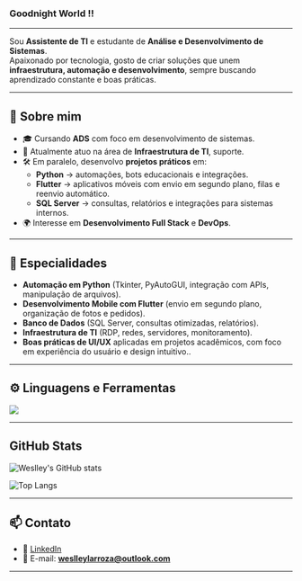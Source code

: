 ### Goodnight World !!

---
Sou **Assistente de TI** e estudante de **Análise e Desenvolvimento de Sistemas**.  
Apaixonado por tecnologia, gosto de criar soluções que unem **infraestrutura, automação e desenvolvimento**, sempre buscando aprendizado constante e boas práticas.

---

## 🚀 Sobre mim
- 🎓 Cursando **ADS** com foco em desenvolvimento de sistemas.  
- 💼 Atualmente atuo na área de **Infraestrutura de TI**, suporte.  
- 🛠️ Em paralelo, desenvolvo **projetos práticos** em:
  - **Python** → automações, bots educacionais e integrações.  
  - **Flutter** → aplicativos móveis com envio em segundo plano, filas e reenvio automático.  
  - **SQL Server** → consultas, relatórios e integrações para sistemas internos.  
- 🌍 Interesse em **Desenvolvimento Full Stack** e **DevOps**.  

---

## 🧩 Especialidades
- **Automação em Python** (Tkinter, PyAutoGUI, integração com APIs, manipulação de arquivos).  
- **Desenvolvimento Mobile com Flutter** (envio em segundo plano, organização de fotos e pedidos).  
- **Banco de Dados** (SQL Server, consultas otimizadas, relatórios).  
- **Infraestrutura de TI** (RDP, redes, servidores, monitoramento).  
- **Boas práticas de UI/UX** aplicadas em projetos acadêmicos, com foco em experiência do usuário e design intuitivo..  

---

## ⚙️ Linguagens e Ferramentas
<p align="left">
  <img src="https://skillicons.dev/icons?i=python,flutter,dart,sqlite,mysql,git,github,html,css,js,vscode,pycharm,androidstudio,ubuntu,typescript" />
</p>

---

## GitHub Stats
![Weslley's GitHub stats](https://github-readme-stats.vercel.app/api?username=weslley-larroza&show_icons=true&theme=tokyonight)  

![Top Langs](https://github-readme-stats.vercel.app/api/top-langs/?username=weslley-larroza&layout=compact&theme=tokyonight)

---

## 📫 Contato
- 💼 [LinkedIn](https://www.linkedin.com/in/weslley-larroza)  
- 📧 E-mail: **weslleylarroza@outlook.com**  

---
